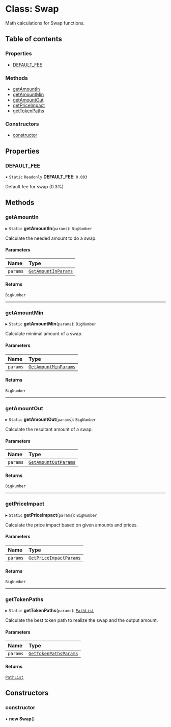 # Class: Swap

Math calculations for Swap functions.

## Table of contents

### Properties

- [DEFAULT\_FEE](Swap.md#default_fee)

### Methods

- [getAmountIn](Swap.md#getamountin)
- [getAmountMin](Swap.md#getamountmin)
- [getAmountOut](Swap.md#getamountout)
- [getPriceImpact](Swap.md#getpriceimpact)
- [getTokenPaths](Swap.md#gettokenpaths)

### Constructors

- [constructor](Swap.md#constructor)

## Properties

### DEFAULT\_FEE

▪ `Static` `Readonly` **DEFAULT\_FEE**: ``0.003``

Default fee for swap (0.3%)

## Methods

### getAmountIn

▸ `Static` **getAmountIn**(`params`): `BigNumber`

Calculate the needed amount to do a swap.

#### Parameters

| Name | Type |
| :------ | :------ |
| `params` | [`GetAmountInParams`](../interfaces/Swap.GetAmountInParams.md) |

#### Returns

`BigNumber`

___

### getAmountMin

▸ `Static` **getAmountMin**(`params`): `BigNumber`

Calculate minimal amount of a swap.

#### Parameters

| Name | Type |
| :------ | :------ |
| `params` | [`GetAmountMinParams`](../interfaces/Swap.GetAmountMinParams.md) |

#### Returns

`BigNumber`

___

### getAmountOut

▸ `Static` **getAmountOut**(`params`): `BigNumber`

Calculate the resultant amount of a swap.

#### Parameters

| Name | Type |
| :------ | :------ |
| `params` | [`GetAmountOutParams`](../interfaces/Swap.GetAmountOutParams.md) |

#### Returns

`BigNumber`

___

### getPriceImpact

▸ `Static` **getPriceImpact**(`params`): `BigNumber`

Calculate the price impact based on given amounts and prices.

#### Parameters

| Name | Type |
| :------ | :------ |
| `params` | [`GetPriceImpactParams`](../interfaces/Swap.GetPriceImpactParams.md) |

#### Returns

`BigNumber`

___

### getTokenPaths

▸ `Static` **getTokenPaths**(`params`): [`PathList`](../modules/MaximalPaths.md#pathlist)

Calculate the best token path to realize the swap and the output amount.

#### Parameters

| Name | Type |
| :------ | :------ |
| `params` | [`GetTokenPathsParams`](../modules/Swap.md#gettokenpathsparams) |

#### Returns

[`PathList`](../modules/MaximalPaths.md#pathlist)

## Constructors

### constructor

• **new Swap**()
